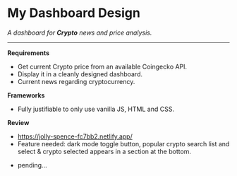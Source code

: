 # My Dashboard Design

_A dashboard for **Crypto** news and price analysis._

---

**Requirements**

- Get current Crypto price from an available Coingecko API.
- Display it in a cleanly designed dashboard.
- Current news regarding cryptocurrency.

**Frameworks**

- Fully justifiable to only use vanilla JS, HTML and CSS.

**Review**
* https://jolly-spence-fc7bb2.netlify.app/ 
* Feature needed: dark mode toggle button, popular crypto search list and select & crypto selected appears in a section at the bottom.
- pending...
